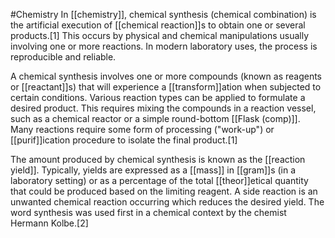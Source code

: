 #Chemistry 
In [[chemistry]], chemical synthesis (chemical combination) is the artificial execution of [[chemical reaction]]s to obtain one or several products.[1] This occurs by physical and chemical manipulations usually involving one or more reactions. In modern laboratory uses, the process is reproducible and reliable.

A chemical synthesis involves one or more compounds (known as reagents or [[reactant]]s) that will experience a [[transform]]ation when subjected to certain conditions. Various reaction types can be applied to formulate a desired product. This requires mixing the compounds in a reaction vessel, such as a chemical reactor or a simple round-bottom [[Flask (comp)]]. Many reactions require some form of processing ("work-up") or [[purif]]ication procedure to isolate the final product.[1]

The amount produced by chemical synthesis is known as the [[reaction yield]]. Typically, yields are expressed as a [[mass]] in [[gram]]s (in a laboratory setting) or as a percentage of the total [[theor]]etical quantity that could be produced based on the limiting reagent. A side reaction is an unwanted chemical reaction occurring which reduces the desired yield. The word synthesis was used first in a chemical context by the chemist Hermann Kolbe.[2]